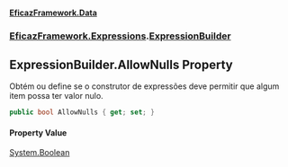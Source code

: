 #### [EficazFramework.Data](EficazFrameworkData.md 'EficazFramework Data')
### [EficazFramework.Expressions](EficazFrameworkData.md#EficazFramework.Expressions 'EficazFramework.Expressions').[ExpressionBuilder](EficazFramework.Expressions/ExpressionBuilder.md 'EficazFramework.Expressions.ExpressionBuilder')

## ExpressionBuilder.AllowNulls Property

Obtém ou define se o construtor de expressões deve permitir que algum item possa ter valor nulo.

```csharp
public bool AllowNulls { get; set; }
```

#### Property Value
[System.Boolean](https://docs.microsoft.com/en-us/dotnet/api/System.Boolean 'System.Boolean')